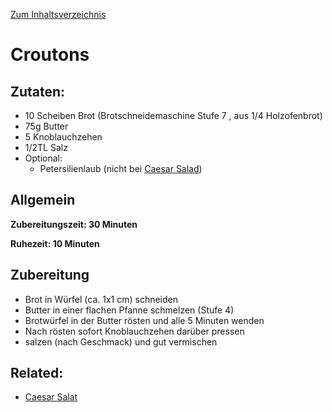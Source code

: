 [Zum Inhaltsverzeichnis](../README.md)

# Croutons

## Zutaten:

- 10 Scheiben Brot (Brotschneidemaschine Stufe 7 , aus 1/4 Holzofenbrot)
- 75g Butter
- 5 Knoblauchzehen
- 1/2TL Salz
- Optional:
  - Petersilienlaub (nicht bei [Caesar Salad](../herzhaft/caesar_salat.md))

## Allgemein

**Zubereitungszeit: 30 Minuten**

**Ruhezeit: 10 Minuten**

## Zubereitung

- Brot in Würfel (ca. 1x1 cm) schneiden
- Butter in einer flachen Pfanne schmelzen (Stufe 4)
- Brotwürfel in der Butter rösten und alle 5 Minuten wenden
- Nach rösten sofort Knoblauchzehen darüber pressen
- salzen (nach Geschmack) und gut vermischen

## Related:

- [Caesar Salat](../herzhaft/caesar_salat.md)


